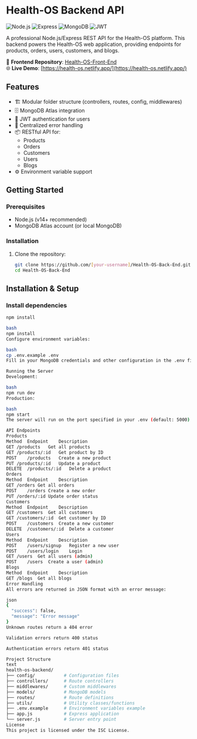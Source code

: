 # Health-OS Backend API

![Node.js](https://img.shields.io/badge/Node.js-v14%2B-green)
![Express](https://img.shields.io/badge/Express.js-4.x-blue)
![MongoDB](https://img.shields.io/badge/MongoDB-Atlas-green)
![JWT](https://img.shields.io/badge/Auth-JWT-orange)

A professional Node.js/Express REST API for the Health-OS platform. This backend powers the Health-OS web application, providing endpoints for products, orders, users, customers, and blogs.

🔗 **Frontend Repository**: [Health-OS-Front-End](https://github.com/[your-username]/Health-OS-Front-End)  
🌐 **Live Demo**: [https://health-os.netlify.app/](https://health-os.netlify.app/)

## Features

- 🏗️ Modular folder structure (controllers, routes, config, middlewares)
- 🗄️ MongoDB Atlas integration
- 🔐 JWT authentication for users
- 🚨 Centralized error handling
- 📦 RESTful API for:
  - Products
  - Orders
  - Customers
  - Users
  - Blogs
- ⚙️ Environment variable support

## Getting Started

### Prerequisites

- Node.js (v14+ recommended)
- MongoDB Atlas account (or local MongoDB)

### Installation

1. Clone the repository:
   ```bash
   git clone https://github.com/[your-username]/Health-OS-Back-End.git
   cd Health-OS-Back-End
   
## Installation & Setup

### Install dependencies
```bash
npm install

bash
npm install
Configure environment variables:

bash
cp .env.example .env
Fill in your MongoDB credentials and other configuration in the .env file.

Running the Server
Development:

bash
npm run dev
Production:

bash
npm start
The server will run on the port specified in your .env (default: 5000).

API Endpoints
Products
Method	Endpoint	Description
GET	/products	Get all products
GET	/products/:id	Get product by ID
POST	/products	Create a new product
PUT	/products/:id	Update a product
DELETE	/products/:id	Delete a product
Orders
Method	Endpoint	Description
GET	/orders	Get all orders
POST	/orders	Create a new order
PUT	/orders/:id	Update order status
Customers
Method	Endpoint	Description
GET	/customers	Get all customers
GET	/customers/:id	Get customer by ID
POST	/customers	Create a new customer
DELETE	/customers/:id	Delete a customer
Users
Method	Endpoint	Description
POST	/users/signup	Register a new user
POST	/users/login	Login
GET	/users	Get all users (admin)
POST	/users	Create a user (admin)
Blogs
Method	Endpoint	Description
GET	/blogs	Get all blogs
Error Handling
All errors are returned in JSON format with an error message:

json
{
  "success": false,
  "message": "Error message"
}
Unknown routes return a 404 error

Validation errors return 400 status

Authentication errors return 401 status

Project Structure
text
health-os-backend/
├── config/           # Configuration files
├── controllers/      # Route controllers
├── middlewares/      # Custom middlewares
├── models/           # MongoDB models
├── routes/           # Route definitions
├── utils/            # Utility classes/functions
├── .env.example      # Environment variables example
├── app.js            # Express application
└── server.js         # Server entry point
License
This project is licensed under the ISC License.
